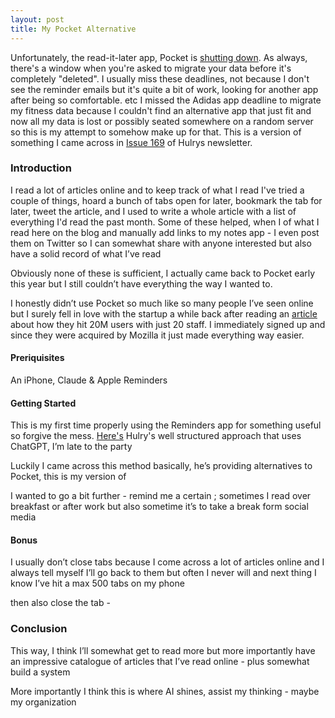 ```yaml
---
layout: post
title: My Pocket Alternative
---
```


Unfortunately, the read-it-later app, Pocket is [shutting down](https://getpocket.com/farewell). As always, there's a window when you're asked to migrate your data before it's completely "deleted". I usually miss these deadlines, not because I don't see the reminder emails but it's quite a bit of work, looking for another app after being so comfortable. etc I missed the Adidas app deadline to migrate my fitness data because I couldn't find an alternative app that just fit and now all my data is lost or possibly seated somewhere on a random server so this is my attempt to somehow make up for that. This is a version of something I came across in [Issue 169](https://hlry.at/169?ref=hulry.com) of Hulrys newsletter. 

### Introduction 
I read a lot of articles online and to keep track of what I read I've tried a couple of things, hoard a bunch of tabs open for later, bookmark the tab for later, tweet the article, and I used to write a whole article with a list of everything I'd read the past month. Some of these helped, when I  of what I read here on the blog and manually add links to my notes app - I even post them on Twitter so I can somewhat share with anyone interested but also have a solid record of what I’ve read 

Obviously none of these is sufficient, I actually came back to Pocket early this year but I still couldn’t have everything the way I wanted to. 

I honestly didn’t use Pocket so much like so many people I’ve seen online but I surely fell in love with the startup a while back after reading an [article](https://review.firstround.com/the-story-behind-how-pocket-hit-20m-users-with-20-people/) about how they hit 20M users with just 20 staff. I immediately signed up and since they were acquired by Mozilla it just made everything way easier.


#### Preriquisites
An iPhone, Claude & Apple Reminders

#### Getting Started
This is my first time properly using the Reminders app for something useful so forgive the mess. [Here's](https://www.threads.com/@thehulry/post/DBOg8R9qWeM?utm_source=Hulry) Hulry's well structured approach that uses ChatGPT, I’m late to the party 

Luckily I came across this method basically, he’s providing alternatives to Pocket, this is my version of 


I wanted to go a bit further - remind me a certain ; sometimes I read over breakfast or after work but also sometime it’s to take a break form social media 

#### Bonus 
I usually don’t close tabs because I come across a lot of articles online and I always tell myself I’ll go back to them but often I never will and next thing I know I’ve hit a max 500 tabs on my phone 

then also close the tab -


### Conclusion 
This way, I think I’ll somewhat get to read more but more importantly have an impressive catalogue of articles that I’ve read online - plus somewhat build a system 

More importantly I think this is where AI shines, assist my thinking - maybe my organization 
